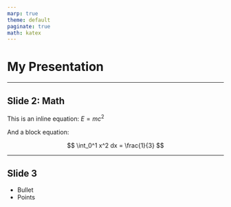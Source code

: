 ```yaml
---
marp: true
theme: default
paginate: true
math: katex
---
```


# My Presentation

---

## Slide 2: Math

This is an inline equation: $E=mc^2$

And a block equation:

$$
\int_0^1 x^2 dx = \frac{1}{3}
$$

---

## Slide 3

- Bullet
- Points

